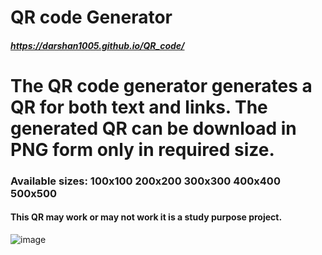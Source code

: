 # QR code Generator
##### https://darshan1005.github.io/QR_code/
# The QR code generator generates a QR for both text and links. The generated QR can be download in PNG form only in required size.
### Available sizes: 100x100 200x200 300x300 400x400 500x500
#### This QR may work or may not work it is a study purpose project.
![image](https://github.com/darshan1005/QR_code/assets/114302987/881478c6-a694-405c-9c7c-3f6ef0877222)
